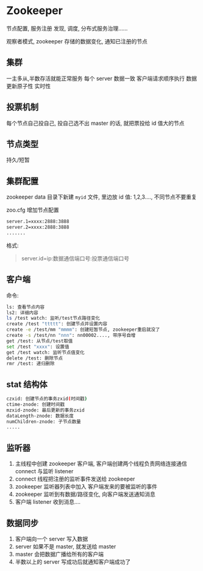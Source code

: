 # Zookeeper

节点配置, 服务注册 发现, 调度, 分布式服务治理......

观察者模式, zookeeper 存储的数据变化, 通知已注册的节点

## 集群

一主多从,半数存活就能正常服务
每个 server 数据一致
客户端请求顺序执行
数据更新原子性
实时性

## 投票机制

每个节点自己投自己, 投自己选不出 master 的话, 就把票投给 id 值大的节点

## 节点类型

持久/短暂

## 集群配置

zookeeper data 目录下新建 `myid` 文件, 里边放 id 值: 1,2,3...., 不同节点不要重复

zoo.cfg 增加节点配置

```bash
server.1=xxxx:2888:3888
server.2=xxxx:2888:3888
.......
```

格式:

> server.id=ip:数据通信端口号:投票通信端口号

## 客户端

命令:

```bash
ls: 查看节点内容
ls2: 详细内容
ls /test watch: 监听/test节点路径变化
create /test "ttttt": 创建节点并设置内容
create -e /test/mm "mmmm": 创建短暂节点, zookeeper重启就没了
create -s /test/nn "nnn": nn00002...., 带序号自增
get /test: 从节点/test取值
set /test "xxxx": 设置值
get /test watch: 监听节点值变化
delete /test: 删除节点
rmr /test: 递归删除
```

## stat 结构体

```bash
czxid: 创建节点的事务zxid(时间戳)
ctime-znode: 创建时间戳
mzxid-znode: 最后更新的事务zxid
dataLength-znode: 数据长度
numChildren-znode: 子节点数量
.....
```

## 监听器

1. 主线程中创建 zookeeper 客户端, 客户端创建两个线程负责网络连接通信 connect 与监听 listener
2. connect 线程把注册的监听事件发送给 zookeeper
3. zookeeper 监听器列表中加入 客户端发来的要被监听的事件
4. zookeeper 监听到有数据/路径变化, 向客户端发送通知消息
5. 客户端 listener 收到消息....

## 数据同步

1. 客户端向一个 server 写入数据
2. server 如果不是 master, 就发送给 master
3. master 会把数据广播给所有的客户端
4. 半数以上的 server 写成功后就通知客户端成功了
